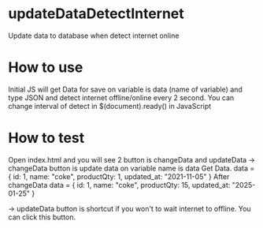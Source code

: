# updateDataDetectInternet
Update data to database when detect internet online

# How to use
Initial JS will get Data for save on variable is data (name of variable) and type JSON
and detect internet offline/online every 2 second. You can change interval of detect in $(document).ready() in JavaScript

# How to test
Open index.html and you will see 2 button is changeData and updateData
-> changeData button is update data on variable name is data
Get Data. 
data = {
  id: 1,
  name: "coke",
  productQty: 1,
  updated_at: "2021-11-05"
}
After changeData
data = {
  id: 1,
  name: "coke",
  productQty: 15,
  updated_at: "2025-01-25"
}

-> updateData button is shortcut if you won't to wait internet to offline. You can click this button.
